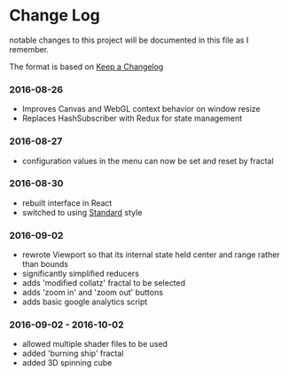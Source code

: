 # Change Log
notable changes to this project will be documented in this file as I remember.

The format is based on [Keep a Changelog](http://keepachangelog.com/)

### 2016-08-26
- Improves Canvas and WebGL context behavior on window resize
- Replaces HashSubscriber with Redux for state management

### 2016-08-27
- configuration values in the menu can now be set and reset by fractal

### 2016-08-30
- rebuilt interface in React
- switched to using [Standard](http://standardjs.com/) style

### 2016-09-02
- rewrote Viewport so that its internal state held center and range rather than bounds
- significantly simplified reducers
- adds 'modified collatz' fractal to be selected
- adds 'zoom in' and 'zoom out' buttons
- adds basic google analytics script

### 2016-09-02 - 2016-10-02
- allowed multiple shader files to be used
- added 'burning ship' fractal
- added 3D spinning cube
